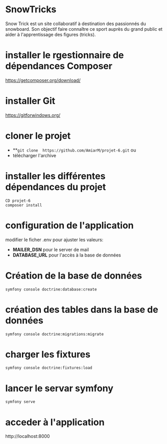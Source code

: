 # SnowTricks
Snow Trick est un site collaboratif à destination des passionnés du snowboard. Son objectif faire connaître ce sport auprès du grand public et aider à l'apprentissage des figures (tricks).
# installer le rgestionnaire de dépendances Composer
https://getcomposer.org/download/
# installer Git
https://gitforwindows.org/
# cloner le projet
  - **```git clone  https://github.com/AmiarM/projet-6.git``` ou  
  - télécharger l'archive
# installer les différentes dépendances du projet
```
CD projet-6
composer install
```
# configuration de l'application 
  modifier le ficher .env pour ajuster les valeurs:
  - **MAILER_DSN** pour le server de mail 
  - **DATABASE_URL** pour l'accès à la base de données 
# Création de la base de données 
```symfony console doctrine:database:create```

# création des tables dans la base de données 
```symfony console doctrine:migrations:migrate```

# charger les fixtures
```symfony console doctrine:fixtures:load```

# lancer le servar symfony
```symfony serve```

# acceder à  l'application
http://localhost:8000
